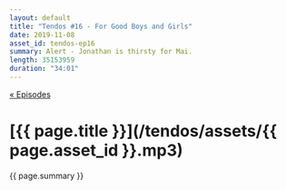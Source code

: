 ```yaml
---
layout: default
title: "Tendos #16 - For Good Boys and Girls"
date: 2019-11-08
asset_id: tendos-ep16
summary: Alert - Jonathan is thirsty for Mai.
length: 35153959
duration: "34:01"
---
```

[« Episodes](/tendos/episodes)

# [{{ page.title }}](/tendos/assets/{{ page.asset_id }}.mp3)
{{ page.summary }}
